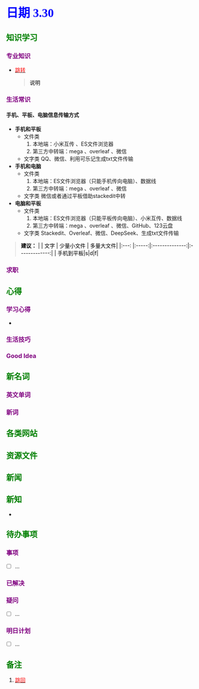 ## <font color = blue face=楷体 size=6>日期 3.30 </font>

## <font color = green>知识学习 </font>
### <font color = purple>专业知识 </font>
+ <a id = "01-1">  [<font color = red>跳转</font>](#01-2)
   > <font color = o> 说明 </font>
### <font color = purple>生活常识 </font>
#### 手机、平板、电脑信息传输方式   
+ **手机和平板**  
	+ 文件类 
		1. 本地端：小米互传 、ES文件浏览器 
		3. 第三方中转端：mega 、overleaf 、微信
	+ 文字类
		 QQ、微信、利用可乐记生成txt文件传输
+ **手机和电脑**  
	+ 文件类 
		1. 本地端：ES文件浏览器（只能手机传向电脑）、数据线
		3. 第三方中转端：mega 、overleaf 、微信
	+ 文字类
		 微信或者通过平板借助stackedit中转  
+ **电脑和平板**  
	+ 文件类 
		1. 本地端：ES文件浏览器（只能平板传向电脑）、小米互传、数据线
		3. 第三方中转端：mega 、overleaf 、微信、GitHub、123云盘
	+ 文字类
		 Stackedit、Overleaf、微信、DeepSeek、生成txt文件传输
> <font color = o> **建议：**
>| | 文字 | 少量小文件 | 多量大文件|
>|:---: |:-----:|:--------------:|:-------------:|
>| 手机到平板|s|d|f|
### <font color = purple>求职 </font>



## <font color = green>心得 </font>
### <font color = purple>学习心得 </font>
+ 
### <font color = purple>生活技巧 </font>

### <font color = purple>Good Idea </font>



## <font color = green>新名词 </font>
### <font color = purple>英文单词 </font>
### <font color = purple>新词 </font>



## <font color = green>各类网站 </font>


## <font color = green>资源文件 </font>


## <font color = green>新闻 </font>


## <font color = green>新知 </font>
+ 

## <font color = green>待办事项 </font>
### <font color = purple>事项 </font>
- [ ] ...
### <font color = purple>已解决 </font>
### <font color = purple>疑问 </font>
- [ ] ...
### <font color = purple>明日计划 </font>
- [ ] ...


## <font color = green>备注 </font>
  1. <a id ="01-2">[<font color = red>跳回</font>](#01-1)

<!--stackedit_data:
eyJoaXN0b3J5IjpbMTg3MzM5MjE1NSwtMTI3NTUyMTE0MSwtND
U1NDQyMDg3LC0yMDI3MTU0MjMsLTc4Mjk1MjkyMCwtMjAzNTQ0
MDcwOCwxNzAwNzEyODM2XX0=
-->
